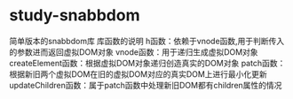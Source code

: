 # study-snabbdom
简单版本的snabbdom库
库函数的说明
h函数：依赖于vnode函数,用于判断传入的参数进而返回虚拟DOM对象
vnode函数：用于递归生成虚拟DOM对象
createElement函数：根据虚拟DOM对象递归创造真实的DOM对象
patch函数：根据新旧两个虚拟DOM在旧的虚拟DOM对应的真实DOM上进行最小化更新
updateChildren函数：属于patch函数中处理新旧DOM都有children属性的情况